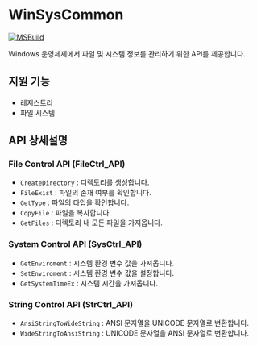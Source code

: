 # WinSysCommon
[![MSBuild](https://github.com/WinSysUtil/WinSysCommon/actions/workflows/msbuild.yml/badge.svg)](https://github.com/WinSysUtil/WinSysCommon/actions/workflows/msbuild.yml)

Windows 운영체제에서 파일 및 시스템 정보를 관리하기 위한 API를 제공합니다.


## 지원 기능
- 레지스트리
- 파일 시스템


## API 상세설명
### File Control API (FileCtrl_API)

- `CreateDirectory` : 디렉토리를 생성합니다.
- `FileExist` : 파일의 존재 여부를 확인합니다.
- `GetType` : 파일의 타입을 확인합니다.
- `CopyFile` : 파일을 복사합니다.
- `GetFiles` : 디렉토리 내 모든 파일을 가져옵니다.

### System Control API (SysCtrl_API)

- `GetEnviroment` : 시스템 환경 변수 값을 가져옵니다.
- `SetEnviroment` : 시스템 환경 변수 값을 설정합니다.
- `GetSystemTimeEx` : 시스템 시간을 가져옵니다.

### String Control API (StrCtrl_API)

- `AnsiStringToWideString` : ANSI 문자열을 UNICODE 문자열로 변환합니다.
- `WideStringToAnsiString` : UNICODE 문자열을 ANSI 문자열로 변환합니다.
